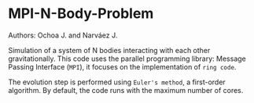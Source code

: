 # MPI-N-Body-Problem

Authors: Ochoa J. and Narváez J.

Simulation of a system of N bodies interacting with each other gravitationally. This code uses the parallel programming library: Message Passing Interface (`MPI`),
it focuses on the implementation of `ring code`.

The evolution step is performed using `Euler's method`, a first-order algorithm. By default, the code runs with the maximum number of cores.

